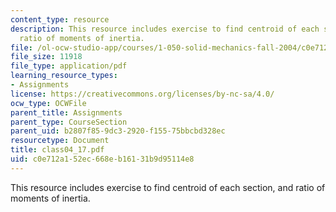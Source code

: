 ```yaml
---
content_type: resource
description: This resource includes exercise to find centroid of each section, and
  ratio of moments of inertia.
file: /ol-ocw-studio-app/courses/1-050-solid-mechanics-fall-2004/c0e712a152ec668eb16131b9d95114e8_class04_17.pdf
file_size: 11918
file_type: application/pdf
learning_resource_types:
- Assignments
license: https://creativecommons.org/licenses/by-nc-sa/4.0/
ocw_type: OCWFile
parent_title: Assignments
parent_type: CourseSection
parent_uid: b2807f85-9dc3-2920-f155-75bbcbd328ec
resourcetype: Document
title: class04_17.pdf
uid: c0e712a1-52ec-668e-b161-31b9d95114e8
---
```

This resource includes exercise to find centroid of each section, and ratio of moments of inertia.